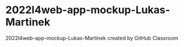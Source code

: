 # 2022l4web-app-mockup-Lukas-Martinek
2022l4web-app-mockup-Lukas-Martinek created by GitHub Classroom
